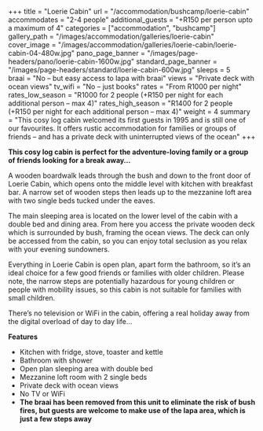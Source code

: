 +++
title = "Loerie Cabin"
url = "/accommodation/bushcamp/loerie-cabin"
accommodates = "2-4 people"
additional_guests = "+R150 per person upto a maximum of 4"
categories = ["accommodation", "bushcamp"]
gallery_path = "/images/accommodation/galleries/loerie-cabin"
cover_image = "/images/accommodation/galleries/loerie-cabin/loerie-cabin-04-480w.jpg"
pano_page_banner = "/images/page-headers/pano/loerie-cabin-1600w.jpg"
standard_page_banner = "/images/page-headers/standard/loerie-cabin-600w.jpg"
sleeps = 5  
braai = "No – but easy access to lapa with braai"
views = "Private deck with ocean views"
tv_wifi = "No – just books"
rates = "From R1000 per night"
rates_low_season = "R1000 for 2 people (+R150 per night for each additional person – max 4)"
rates_high_season = "R1400 for 2 people (+R150 per night for each additional person – max 4)"
weight = 4
summary = "This cosy log cabin welcomed its first guests in 1995 and is still one of our favourites. It offers rustic accommodation for families or groups of friends – and has a private deck with uninterrupted views of the ocean"
+++

__This cosy log cabin__ __is perfect for the adventure\-loving family or a group of friends looking for a break away…__

A wooden boardwalk leads through the bush and down to the front door of Loerie Cabin, which opens onto the middle level with kitchen with breakfast bar\. A narrow set of wooden steps then leads up to the mezzanine loft area with two single beds tucked under the eaves\. 

The main sleeping area is located on the lower level of the cabin with a double bed and dining area\. From here you access the private wooden deck which is surrounded by bush, framing the ocean views\. The deck can only be accessed from the cabin, so you can enjoy total seclusion as you relax with your evening sundowners\.

Everything in Loerie Cabin is open plan, apart form the bathroom, so it’s an ideal choice for a few good friends or families with older children. Please note, the narrow steps are potentially hazardous for young children or people with mobility issues, so this cabin is not suitable for families with small children.

There’s no television or WiFi in the cabin, offering a real holiday away from the digital overload of day to day life…

__Features__

- Kitchen with fridge, stove, toaster and kettle
- Bathroom with shower
- Open plan sleeping area with double bed
- Mezzanine loft room with 2 single beds
- Private deck with ocean views
- No TV or WiFi
- __The braai has been removed from this unit to eliminate the risk of bush fires, but guests are welcome to make use of the lapa area, which is just a few steps away__
